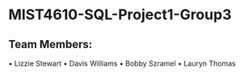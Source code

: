 # MIST4610-SQL-Project1-Group3

  ## Team Members:
• Lizzie Stewart
• Davis Williams
• Bobby Szramel
• Lauryn Thomas
